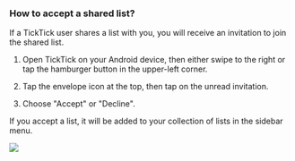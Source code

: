 ### How to accept a shared list?

If a TickTick user shares a list with you, you will receive an invitation to join the shared list.

1. Open TickTick on your Android device, then either swipe to the right or tap the hamburger button in the upper-left corner.

2. Tap the envelope icon at the top, then tap on the unread invitation.

3. Choose "Accept" or "Decline".

If you accept a list, it will be added to your collection of lists in the sidebar menu.

![](../../../images/ticktick-android-app/list/3.2.7.png)

